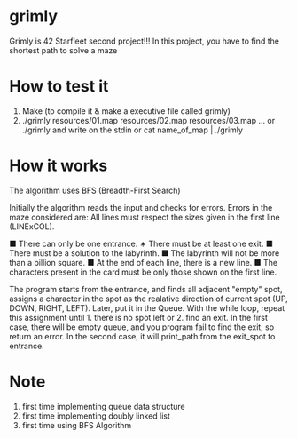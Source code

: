 # grimly
Grimly is 42 Starfleet second project!!!
In this project, you have to find the shortest path to solve a maze

# How to test it
1. Make (to compile it & make a executive file called grimly)
2. ./grimly resources/01.map resources/02.map resources/03.map ...
or ./grimly and write on the stdin
or cat name_of_map | ./grimly

# How it works
The algorithm uses BFS (Breadth-First Search)

Initially the algorithm reads the input and checks for errors. 
Errors in the maze considered are: 
All lines must respect the sizes given in the first line (LINExCOL). 

  ■  There can only be one entrance. ∗ There must be at least one exit. 
  ■  There must be a solution to the labyrinth. 
  ■  The labyrinth will not be more than a billion square. 
  ■  At the end of each line, there is a new line. 
  ■  The characters present in the card must be only those shown on the first line.
 
The program starts from the entrance, and finds all adjacent "empty" spot, assigns a character in the spot as the realative direction of current spot (UP, DOWN, RIGHT, LEFT). Later, put it in the Queue. With the while loop, repeat this assignment until 1. there is no spot left or 2. find an exit. In the first case, there will be empty queue, and you program fail to find the exit, so return an error. In the second case, it will print_path from the exit_spot to entrance.

# Note
1. first time implementing queue data structure
2. first time implementing doubly linked list
3. first time using BFS Algorithm
